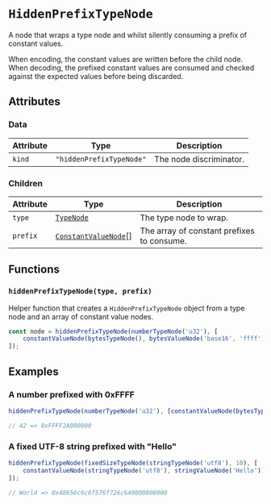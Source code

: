 # `HiddenPrefixTypeNode`

A node that wraps a type node and whilst silently consuming a prefix of constant values.

When encoding, the constant values are written before the child node. When decoding, the prefixed constant values are consumed and checked against the expected values before being discarded.

## Attributes

### Data

| Attribute | Type                     | Description             |
| --------- | ------------------------ | ----------------------- |
| `kind`    | `"hiddenPrefixTypeNode"` | The node discriminator. |

### Children

| Attribute | Type                                                       | Description                                |
| --------- | ---------------------------------------------------------- | ------------------------------------------ |
| `type`    | [`TypeNode`](./README.md)                                  | The type node to wrap.                     |
| `prefix`  | [`ConstantValueNode`](./valueNodes/ConstantValueNode.md)[] | The array of constant prefixes to consume. |

## Functions

### `hiddenPrefixTypeNode(type, prefix)`

Helper function that creates a `HiddenPrefixTypeNode` object from a type node and an array of constant value nodes.

```ts
const node = hiddenPrefixTypeNode(numberTypeNode('u32'), [
    constantValueNode(bytesTypeNode(), bytesValueNode('base16', 'ffff')),
]);
```

## Examples

### A number prefixed with 0xFFFF

```ts
hiddenPrefixTypeNode(numberTypeNode('u32'), [constantValueNode(bytesTypeNode(), bytesValueNode('base16', 'ffff'))]);

// 42 => 0xFFFF2A000000
```

### A fixed UTF-8 string prefixed with "Hello"

```ts
hiddenPrefixTypeNode(fixedSizeTypeNode(stringTypeNode('utf8'), 10), [
    constantValueNode(stringTypeNode('utf8'), stringValueNode('Hello')),
]);

// World => 0x48656c6c6f576f726c640000000000
```
